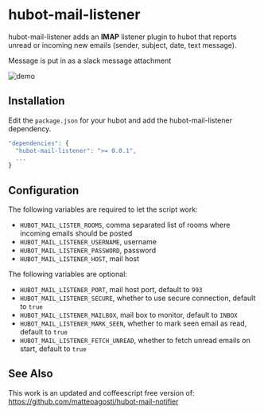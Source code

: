 # hubot-mail-listener

hubot-mail-listener adds an **IMAP** listener plugin to hubot that reports
unread or incoming new emails (sender, subject, date, text message).

Message is put in as a slack message attachment

![demo](https://raw.githubusercontent.com/gangstead/hubot-mail-listener/master/demo.png)

## Installation

Edit the `package.json` for your hubot and add the hubot-mail-listener
dependency.

```javascript
"dependencies": {
  "hubot-mail-listener": ">= 0.0.1",
  ...
}
```

## Configuration

The following variables are required to let the script work:

* `HUBOT_MAIL_LISTER_ROOMS`, comma separated list of rooms where incoming
emails should be posted
* `HUBOT_MAIL_LISTENER_USERNAME`, username
* `HUBOT_MAIL_LISTENER_PASSWORD`, password
* `HUBOT_MAIL_LISTENER_HOST`, mail host

The following variables are optional:

* `HUBOT_MAIL_LISTENER_PORT`, mail host port, default to `993`
* `HUBOT_MAIL_LISTENER_SECURE`, whether to use secure connection, default to
`true`
* `HUBOT_MAIL_LISTENER_MAILBOX`, mail box to monitor, default to `INBOX`
* `HUBOT_MAIL_LISTENER_MARK_SEEN`, whether to mark seen email as read, default
to `true`
* `HUBOT_MAIL_LISTENER_FETCH_UNREAD`, whether to fetch unread emails on start,
default to `true`

## See Also

This work is an updated and coffeescript free version of: https://github.com/matteoagosti/hubot-mail-notifier
